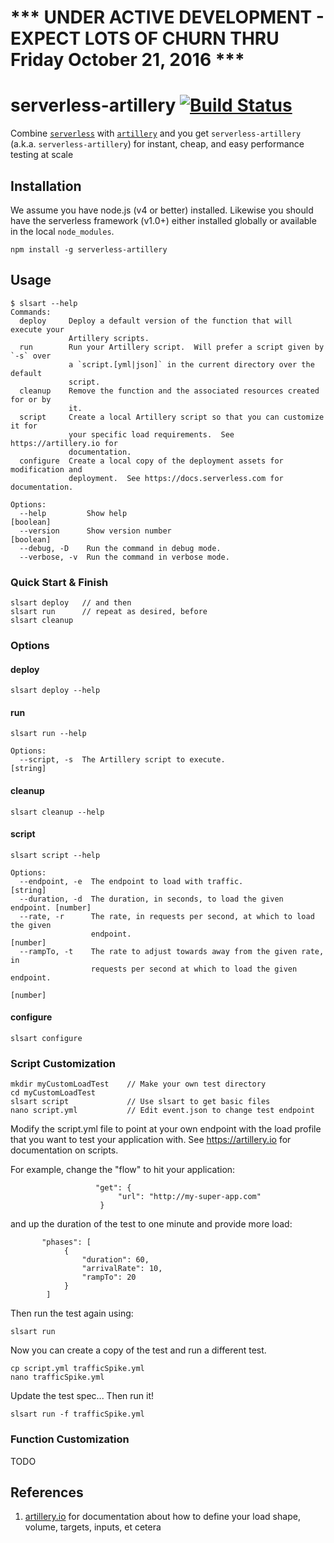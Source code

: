 # *** UNDER ACTIVE DEVELOPMENT - EXPECT LOTS OF CHURN THRU Friday October 21, 2016 ***

# serverless-artillery [![Build Status](https://travis-ci.org/Nordstrom/serverless-artillery.svg)](https://travis-ci.org/Nordstrom/serverless-artillery)
Combine [`serverless`](https://serverless.com) with [`artillery`](https://artillery.io) and you get `serverless-artillery` (a.k.a. `serverless-artillery`) for instant, cheap, and easy performance testing at scale

## Installation
We assume you have node.js (v4 or better) installed.  Likewise you should have the serverless framework (v1.0+) either installed globally or available in the local `node_modules`.

```
npm install -g serverless-artillery
```

## Usage

```
$ slsart --help
Commands:
  deploy     Deploy a default version of the function that will execute your
             Artillery scripts.
  run        Run your Artillery script.  Will prefer a script given by `-s` over
             a `script.[yml|json]` in the current directory over the default
             script.
  cleanup    Remove the function and the associated resources created for or by
             it.
  script     Create a local Artillery script so that you can customize it for
             your specific load requirements.  See https://artillery.io for
             documentation.
  configure  Create a local copy of the deployment assets for modification and
             deployment.  See https://docs.serverless.com for documentation.

Options:
  --help         Show help                                             [boolean]
  --version      Show version number                                   [boolean]
  --debug, -D    Run the command in debug mode.
  --verbose, -v  Run the command in verbose mode.
```

### Quick Start & Finish

```
slsart deploy   // and then
slsart run      // repeat as desired, before
slsart cleanup
```

### Options

#### deploy
```
slsart deploy --help
```

#### run
```
slsart run --help

Options:
  --script, -s  The Artillery script to execute.                        [string]
```

#### cleanup
```
slsart cleanup --help
```

#### script
```
slsart script --help

Options:
  --endpoint, -e  The endpoint to load with traffic.                    [string]
  --duration, -d  The duration, in seconds, to load the given endpoint. [number]
  --rate, -r      The rate, in requests per second, at which to load the given
                  endpoint.                                             [number]
  --rampTo, -t    The rate to adjust towards away from the given rate, in
                  requests per second at which to load the given endpoint.
                                                                        [number]
```

#### configure
```
slsart configure
```

### Script Customization

```
mkdir myCustomLoadTest    // Make your own test directory
cd myCustomLoadTest
slsart script             // Use slsart to get basic files
nano script.yml           // Edit event.json to change test endpoint
```

Modify the script.yml file to point at your own endpoint with the load profile that you want to test your application with.  See https://artillery.io for documentation on scripts.

For example, change the "flow" to hit your application:

```
                   "get": {
                        "url": "http://my-super-app.com"
                    }
```

and up the duration of the test to one minute and provide more load:

```
       "phases": [
            {
                "duration": 60,
                "arrivalRate": 10,
                "rampTo": 20
            }
        ]
```

Then run the test again using:

```
slsart run
```

Now you can create a copy of the test and run a different test.

```
cp script.yml trafficSpike.yml
nano trafficSpike.yml
```

Update the test spec...  Then run it!

```
slsart run -f trafficSpike.yml
```

### Function Customization

TODO

## References
1. [artillery.io](https://artillery.io) for documentation about how to define your load shape, volume, targets, inputs, et cetera
